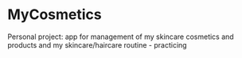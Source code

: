 # MyCosmetics
Personal project: app for management of my skincare cosmetics and products and my skincare/haircare routine - practicing
